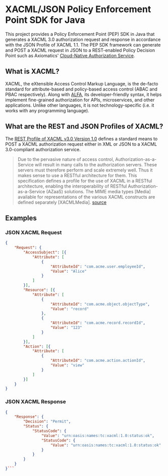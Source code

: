 # XACML/JSON Policy Enforcement Point SDK for Java
This project provides a Policy Enforcement Point (PEP) SDK in Java that generates a XACML 3.0 authorization request and response in accordance with the JSON Profile of XACML 1.1.
The PEP SDK framework can generate and POST a XACML request in JSON to a REST-enabled Policy Decision Point such as Axiomatics' [Cloud-Native Authorization Service](https://www.axiomatics.com/blog/cloud-native-authorization-engine-on-kubernetes-cluster-part-1/).
## What is XACML?
XACML, the eXtensible Access Control Markup Language, is the de-facto standard for attribute-based and policy-based access control (ABAC and PBAC respectively). Along with [ALFA](https://en.wikipedia.org/wiki/ALFA_(XACML)), its developer-friendly syntax, it helps implement fine-grained authorization for APIs, microservices, and other applications. Unlike other languages, it is not technology-specific (i.e. it works with any programming language).
## What are the REST and JSON Profiles of XACML?
The [REST Profile of XACML v3.0 Version 1.0](http://docs.oasis-open.org/xacml/xacml-rest/v1.0/xacml-rest-v1.0.html) defines a standard means to POST a XACML authorization request either in XML or JSON to a XACML 3.0-compliant authorization service.
> Due to the pervasive nature of access control, Authorization-as-a-Service will result in many calls to the authorization servers. These servers must therefore perform and scale extremely well. Thus it makes sense to use a RESTful architecture for them.
This specification defines a profile for the use of XACML in a RESTful architecture, enabling the interoperability of RESTful Authorization-as-a-Service (AZaaS) solutions. The MIME media types [Media] available for representations of the various XACML constructs are defined separately [XACMLMedia]. [source](http://docs.oasis-open.org/xacml/xacml-rest/v1.0/cos01/xacml-rest-v1.0-cos01.html#_Toc399235410)
## Examples
### JSON XACML Request
```json
{
    "Request": {
        "AccessSubject": [{
            "Attribute": [
                {
                    "AttributeId": "com.acme.user.employeeId",
                    "Value": "Alice"
                }
            ]
        }],
        "Resource": [{
            "Attribute": [
                {
                    "AttributeId": "com.acme.object.objectType",
                    "Value": "record"
                },
                {
                    "AttributeId": "com.acme.record.recordId",
                    "Value": "123"
                }
            ]
        }],
        "Action": [{
            "Attribute": [
                {
                    "AttributeId": "com.acme.action.actionId",
                    "Value": "view"
                }
            ]
        }]
    }
}
```

### JSON XACML Response

```json
{
    "Response": {
        "Decision": "Permit",
        "Status": {
            "StatusCode": {
                "Value": "urn:oasis:names:tc:xacml:1.0:status:ok",
                "StatusCode": {
                    "Value": "urn:oasis:names:tc:xacml:1.0:status:ok"
                }
            }
        }
    }
}```

